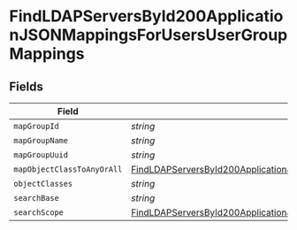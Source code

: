 # FindLDAPServersById200ApplicationJSONMappingsForUsersUserGroupMappings


## Fields

| Field                                                                                                                                                                                                                       | Type                                                                                                                                                                                                                        | Required                                                                                                                                                                                                                    | Description                                                                                                                                                                                                                 | Example                                                                                                                                                                                                                     |
| --------------------------------------------------------------------------------------------------------------------------------------------------------------------------------------------------------------------------- | --------------------------------------------------------------------------------------------------------------------------------------------------------------------------------------------------------------------------- | --------------------------------------------------------------------------------------------------------------------------------------------------------------------------------------------------------------------------- | --------------------------------------------------------------------------------------------------------------------------------------------------------------------------------------------------------------------------- | --------------------------------------------------------------------------------------------------------------------------------------------------------------------------------------------------------------------------- |
| `mapGroupId`                                                                                                                                                                                                                | *string*                                                                                                                                                                                                                    | :heavy_minus_sign:                                                                                                                                                                                                          | N/A                                                                                                                                                                                                                         | uSNCreated                                                                                                                                                                                                                  |
| `mapGroupName`                                                                                                                                                                                                              | *string*                                                                                                                                                                                                                    | :heavy_minus_sign:                                                                                                                                                                                                          | N/A                                                                                                                                                                                                                         | name                                                                                                                                                                                                                        |
| `mapGroupUuid`                                                                                                                                                                                                              | *string*                                                                                                                                                                                                                    | :heavy_minus_sign:                                                                                                                                                                                                          | N/A                                                                                                                                                                                                                         | objectGUID                                                                                                                                                                                                                  |
| `mapObjectClassToAnyOrAll`                                                                                                                                                                                                  | [FindLDAPServersById200ApplicationJSONMappingsForUsersUserGroupMappingsMapObjectClassToAnyOrAll](../../models/operations/findldapserversbyid200applicationjsonmappingsforusersusergroupmappingsmapobjectclasstoanyorall.md) | :heavy_minus_sign:                                                                                                                                                                                                          | N/A                                                                                                                                                                                                                         |                                                                                                                                                                                                                             |
| `objectClasses`                                                                                                                                                                                                             | *string*                                                                                                                                                                                                                    | :heavy_minus_sign:                                                                                                                                                                                                          | N/A                                                                                                                                                                                                                         | top, group                                                                                                                                                                                                                  |
| `searchBase`                                                                                                                                                                                                                | *string*                                                                                                                                                                                                                    | :heavy_minus_sign:                                                                                                                                                                                                          | N/A                                                                                                                                                                                                                         | DC=Company,DC=com                                                                                                                                                                                                           |
| `searchScope`                                                                                                                                                                                                               | [FindLDAPServersById200ApplicationJSONMappingsForUsersUserGroupMappingsSearchScope](../../models/operations/findldapserversbyid200applicationjsonmappingsforusersusergroupmappingssearchscope.md)                           | :heavy_minus_sign:                                                                                                                                                                                                          | N/A                                                                                                                                                                                                                         |                                                                                                                                                                                                                             |